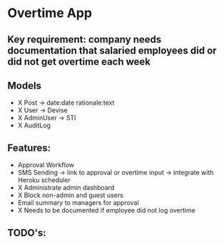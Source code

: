 # Overtime App

## Key requirement: company needs documentation that salaried employees did or did not get overtime each week

## Models
- X Post -> date:date rationale:text
- X User -> Devise
- X AdminUser -> STI
- X AuditLog

## Features:
- Approval Workflow
- SMS Sending -> link to approval or overtime input -> integrate with Heroku scheduler
- X Administrate admin dashboard
- X Block non-admin and guest users
- Email summary to managers for approval
- X Needs to be documented if employee did not log overtime

## TODO's:
